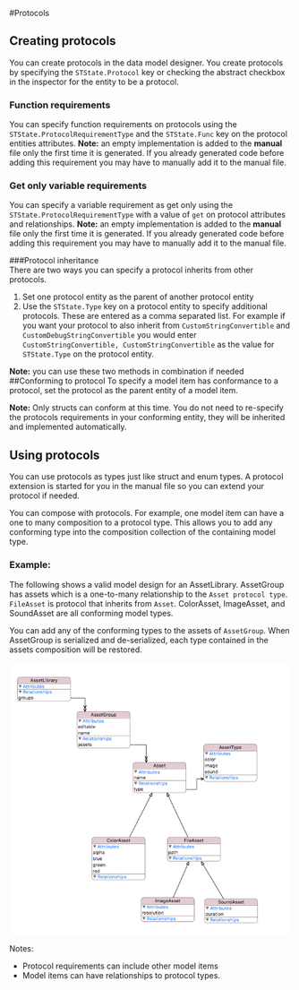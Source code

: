 #Protocols

## Creating protocols
You can create protocols in the data model designer.
You  create protocols by specifying the `STState.Protocol` key or checking the abstract checkbox in the inspector for the entity to be a protocol. 

### Function requirements
You can specify function requirements on protocols using the `STState.ProtocolRequirementType` and the `STState.Func` key on the protocol entities attributes. 
**Note:** an empty implementation is added to the **manual** file only the first time it is generated. If you already generated code before adding this requirement
you may have to manually add it to the manual file.

### Get only variable requirements
You can specify a variable requirement as get only using the `STState.ProtocolRequirementType` with a value of `get` on protocol attributes and relationships.
**Note:** an empty implementation is added to the **manual** file only the first time it is generated. If you already generated code before adding this requirement
you may have to manually add it to the manual file.

###Protocol inheritance  
There are two ways you can specify a protocol inherits from other protocols. 

1. Set one protocol entity as the parent of another protocol entity
2. Use the `STState.Type` key on a protocol entity to specify additional protocols. These are entered as a comma separated list. For example if you want your protocol
to also inherit from `CustomStringConvertible` and `CustomDebugStringConvertible` you would enter `CustomStringConvertible, CustomStringConvertible` as the value for 
`STState.Type` on the protocol entity.

**Note:** you can use these two methods in combination if needed
##Conforming to protocol
To specify a model item has conformance to a protocol, set the protocol as the parent entity of a model item. 

**Note:** Only structs can conform at this time. You do not need to re-specify the protocols requirements in your conforming entity, they will be inherited and implemented automatically.

## Using protocols

You can use protocols as types just like struct and enum types. A protocol extension is started for you in the manual file so you can extend your protocol if needed.

You can compose with protocols. For example, one model item can have a one to many composition to a protocol type. This allows you to add any conforming type into the composition collection of the containing model type. 

### Example:
The following shows a valid model design for an AssetLibrary. AssetGroup has assets which is a one-to-many relationship to the `Asset protocol type`. `FileAsset` is protocol that inherits from `Asset`. ColorAsset, ImageAsset, and SoundAsset are all conforming model types.

You can add any of the conforming types to the assets of `AssetGroup`. When AssetGroup is serialized and de-serialized, each type contained in the assets composition will be restored.

![<Protocol Example>](Resources/protocol_1.png)

Notes:
* Protocol requirements can include other model items
* Model items can have relationships to protocol types.
